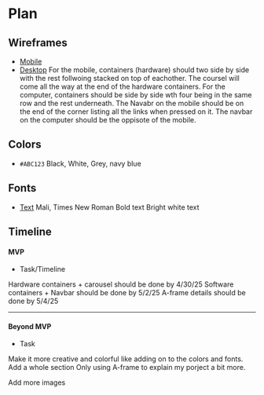 # Plan

## Wireframes
* [Mobile]()
* [Desktop]()
For the mobile, containers (hardware) should two side by side with the rest follwoing stacked on top of eachother. The coursel will come all the way at the end of the hardware containers.
For the computer, containers should be side by side wth four being in the same row and the rest underneath.
The Navabr on the mobile should be on the end of the corner listing all the links when pressed on it.
The navbar on the computer should be the oppisote of the mobile.
## Colors
* `#ABC123`
Black, White, Grey, navy blue

## Fonts
* [Text](URL)
Mali, Times New Roman
Bold text
Bright white text

## Timeline

#### MVP

* Task/Timeline

Hardware containers + carousel should be done by 4/30/25
Software containers + Navbar should be done by 5/2/25
A-frame details should be done by 5/4/25

---

#### Beyond MVP

* Task

Make it more creative and colorful like adding on to the colors and fonts.
Add a whole section Only using A-frame to explain my porject a bit more.

Add more images








<!-- DO NOT USE THIS YET

| Name | Glows | Grows |
| -------- | ------- | ------- |
|   |   |
|   |   |
|   |   |
|   |   |
|   |   |
|   |   |

-->
